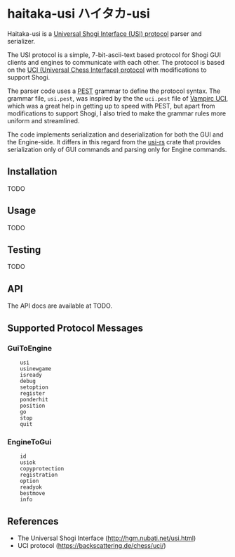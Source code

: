 # haitaka-usi ハイタカ-usi

Haitaka-usi is a [Universal Shogi Interface (USI) protocol](http://hgm.nubati.net/usi.html) parser and serializer.

The USI protocol is a simple, 7-bit-ascii-text based protocol for Shogi GUI clients and engines to communicate with each other. 
The protocol is based on the [UCI (Universal Chess Interface) protocol](https://backscattering.de/chess/uci/) with modifications to support Shogi.

The parser code uses a [PEST](https://github.com/pest-parser/pest) grammar to define the protocol syntax.
The grammar file, `usi.pest`, was inspired by the the `uci.pest` file of [Vampirc UCI](https://github.com/vampirc/vampirc-uci/tree/master), which was a great help in getting up to speed with PEST, but apart from modifications to support Shogi, I also tried to make the grammar rules more uniform and streamlined.

The code implements serialization and deserialization for both the GUI and the Engine-side. It differs in this regard from the [usi-rs](https://github.com/nozaq/usi-rs) crate that provides serialization only of GUI commands and parsing only for Engine commands.

## Installation

TODO

## Usage

TODO

## Testing

TODO

## API

The API docs are available at TODO.

## Supported Protocol Messages

### GuiToEngine
```text
    usi
    usinewgame
    isready
    debug
    setoption
    register
    ponderhit
    position 
    go
    stop
    quit
```

### EngineToGui
```text
    id
    usiok
    copyprotection
    registration 
    option
    readyok
    bestmove
    info
```


## References

- The Universal Shogi Interface (http://hgm.nubati.net/usi.html)
- UCI protocol (https://backscattering.de/chess/uci/)
